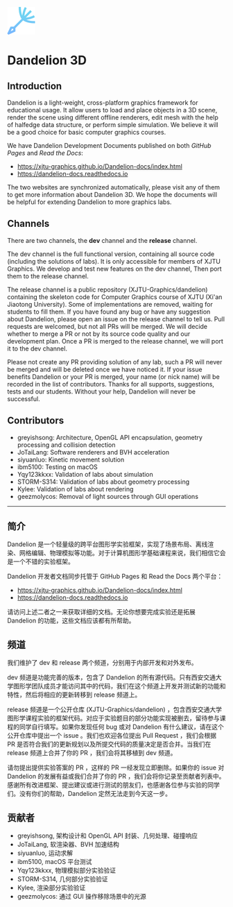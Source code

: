 ![dandelion_logo](./resources/icons/dandelion_64.png)

# Dandelion 3D

## Introduction

Dandelion is a light-weight, cross-platform graphics framework for educational usage. It allow users to load and place objects in a 3D scene, render the scene using different offline renderers, edit mesh with the help of halfedge data structure, or perform simple simulation. We believe it will be a good choice for basic computer graphics courses.

We have Dandelion Development Documents published on both *GitHub Pages* and *Read the Docs*:

- https://xjtu-graphics.github.io/Dandelion-docs/index.html
- https://dandelion-docs.readthedocs.io

The two websites are synchronized automatically, please visit any of them to get more information about Dandelion 3D. We hope the documents will be helpful for extending Dandelion to more graphics labs.

## Channels

There are two channels, the **dev** channel and the **release** channel.

The dev channel is the full functional version, containing all source code (including the solutions of labs). It is only accessible for members of XJTU Graphics. We develop and test new features on the dev channel, Then port them to the release channel.

The release channel is a public repository (XJTU-Graphics/dandelion) containing the skeleton code for Computer Graphics course of XJTU (Xi'an Jiaotong University). Some of implementations are removed, waiting for students to fill them. If you have found any bug or have any suggestion about Dandelion, please open an issue on the release channel to tell us. Pull requests are welcomed, but not all PRs will be merged. We will decide whether to merge a PR or not by its source code quality and our development plan. Once a PR is merged to the release channel, we will port it to the dev channel.

Please not create any PR providing solution of any lab, such a PR will never be merged and will be deleted once we have noticed it. If your issue benefits Dandelion or your PR is merged, your name (or nick name) will be recorded in the list of contributors. Thanks for all supports, suggestions, tests and our students. Without your help, Dandelion will never be successful.


## Contributors

- greyishsong: Architecture, OpenGL API encapsulation, geometry processing and collision detection
- JoTaiLang: Software renderers and BVH acceleration
- siyuanluo: Kinetic movement solution
- ibm5100: Testing on macOS
- Yqy123kkxx: Validation of labs about simulation
- STORM-S314: Validation of labs about geometry processing
- Kylee: Validation of labs about rendering
- geezmolycos: Removal of light sources through GUI operations

---

## 简介

Dandelion 是一个轻量级的跨平台图形学实验框架，实现了场景布局、离线渲染、网格编辑、物理模拟等功能。对于计算机图形学基础课程来说，我们相信它会是一个不错的实验框架。

Dandelion 开发者文档同步托管于 GitHub Pages 和 Read the Docs 两个平台：

- https://xjtu-graphics.github.io/Dandelion-docs/index.html
- https://dandelion-docs.readthedocs.io

请访问上述二者之一来获取详细的文档。无论你想要完成实验还是拓展 Dandelion 的功能，这些文档应该都有所帮助。

## 频道

我们维护了 dev 和 release 两个频道，分别用于内部开发和对外发布。

dev 频道是功能完善的版本，包含了 Dandelion 的所有源代码。只有西安交通大学图形学团队成员才能访问其中的代码，我们在这个频道上开发并测试新的功能和特性，然后将相应的更新转移到 release 频道上。

release 频道是一个公开仓库 (XJTU-Graphics/dandelion) ，包含西安交通大学图形学课程实验的框架代码。对应于实验题目的部分功能实现被删去，留待参与课程的同学自行填写。如果你发现任何 bug 或对 Dandelion 有什么建议，请在这个公开仓库中提出一个 issue 。我们也欢迎各位提出 Pull Request ，我们会根据 PR 是否符合我们的更新规划以及所提交代码的质量决定是否合并。当我们在 release 频道上合并了你的 PR ，我们会将其移植到 dev 频道。

请勿提出提供实验答案的 PR ，这样的 PR 一经发现立即删除。如果你的 issue 对 Dandelion 的发展有益或我们合并了你的 PR ，我们会将你记录至贡献者列表中。感谢所有改进框架、提出建议或进行测试的朋友们，也感谢各位参与实验的同学们。没有你们的帮助，Dandelion 定然无法走到今天这一步。

## 贡献者

- greyishsong, 架构设计和 OpenGL API 封装、几何处理、碰撞响应
- JoTaiLang, 软渲染器、BVH 加速结构
- siyuanluo, 运动求解
- ibm5100, macOS 平台测试
- Yqy123kkxx, 物理模拟部分实验验证
- STORM-S314, 几何部分实验验证
- Kylee, 渲染部分实验验证
- geezmolycos: 通过 GUI 操作移除场景中的光源
